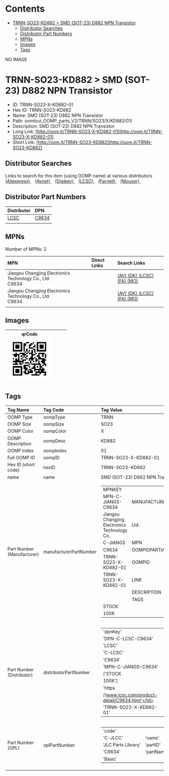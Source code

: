 



Contents
========

* [TRNN-SO23-KD882 > SMD (SOT-23) D882 NPN Transistor](#trnn-so23-kd882--smd-sot-23-d882-npn-transistor)
	* [Distributor Searches](#distributor-searches)
	* [Distributor Part Numbers](#distributor-part-numbers)
	* [MPNs](#mpns)
	* [Images](#images)
	* [Tags](#tags)
  
NO IMAGE  
# TRNN-SO23-KD882 > SMD (SOT-23) D882 NPN Transistor

- ID: TRNN-SO23-X-KD882-01
- Hex ID: TRNN-SO23-KD882
- Name: SMD (SOT-23) D882 NPN Transistor
- Path: oomlout_OOMP_parts_V2/TRNN/SO23/X/KD882/01/
- Description: SMD (SOT-23) D882 NPN Transistor
- Long Link: [http://oom.lt/TRNN-SO23-X-KD882-01](http://oom.lt/TRNN-SO23-X-KD882-01)
- Short Link: [http://oom.lt/TRNN-SO23-KD882](http://oom.lt/TRNN-SO23-KD882)

## Distributor Searches
  
Links to search for this item (using OOMP name) at various distributors  
[(Aliexpress) ](https://www.aliexpress.com/wholesale?SearchText=SMD+SOT-23+D882+NPN+Transistor)&nbsp;&nbsp;&nbsp;[(Avnet) ](https://www.avnet.com/shop/us/search/SMD+SOT-23+D882+NPN+Transistor)&nbsp;&nbsp;&nbsp;[(Digikey) ](https://www.digikey.co.uk/en/products/result?s=SMD+SOT-23+D882+NPN+Transistor)&nbsp;&nbsp;&nbsp;[(LCSC) ](https://www.lcsc.com/search?q=SMD+SOT-23+D882+NPN+Transistor)&nbsp;&nbsp;&nbsp;[(Farnell) ](https://uk.farnell.com/search?st=SMD+SOT-23+D882+NPN+Transistor)&nbsp;&nbsp;&nbsp;[(Mouser) ](https://www.mouser.com/c/?q=SMD+SOT-23+D882+NPN+Transistor)&nbsp;&nbsp;&nbsp;
## Distributor Part Numbers
  

|Distributor|DPN|
| :--- | :--- |
|[LCSC](https://www.lcsc.com/product-detail/C9634.html)|[C9634](https://www.lcsc.com/product-detail/C9634.html)|
|||

## MPNs
  
Number of MPNs: 2  

|MPN|Direct Links|Search Links|
| :--- | :--- | :--- |
|Jiangsu Changjing Electronics Technology Co., Ltd.<br>C9634||[(AV) ](https://www.avnet.com/shop/us/search/C9634)[(DK) ](https://www.digikey.co.uk/products/en?keywords=C9634)[(LCSC) ](https://www.lcsc.com/search?q=C9634)[(FA) ](https://uk.farnell.com/search?st=C9634)[(MO) ](https://www.mouser.com/c/?q=C9634)|
|Jiangsu Changjing Electronics Technology Co., Ltd.<br>C9634||[(AV) ](https://www.avnet.com/shop/us/search/C9634)[(DK) ](https://www.digikey.co.uk/products/en?keywords=C9634)[(LCSC) ](https://www.lcsc.com/search?q=C9634)[(FA) ](https://uk.farnell.com/search?st=C9634)[(MO) ](https://www.mouser.com/c/?q=C9634)|
||||

## Images
  

|qrCode<br>[![](https://raw.githubusercontent.com/oomlout/oomlout_OOMP_parts_V2/main/TRNN/SO23/X/KD882/01/qrCode_140.png)](https://github.com/oomlout/oomlout_OOMP_parts_V2/tree/main/TRNN/SO23/X/KD882/01/qrCode.png)||||
| :---: | :---: | :---: | :---: |

## Tags
  

|Tag Name|Tag Code|Tag Value|
| :--- | :--- | :--- |
|OOMP Type|oompType|TRNN|
|OOMP Size|oompSize|SO23|
|OOMP Color|oompColor|X|
|OOMP Description|oompDesc|KD882|
|OOMP Index|oompIndex|01|
|Full OOMP ID|oompID|TRNN-SO23-X-KD882-01|
|Hex ID (short code)|hexID|TRNN-SO23-KD882|
|name|name|SMD (SOT-23) D882 NPN Transistor|
|Part Number (Manufacturer)|manufacturerPartNumber|<table><tr><td>MPNKEY</td></tr><tr><td> MPN-C-JIANGS-C9634</td><td> MANUFACTURER</td></tr><tr><td> Jiangsu Changjing Electronics Technology Co.</td><td> Ltd.</td><td> MANUCODE</td></tr><tr><td> C-JIANGS</td><td> MPN</td></tr><tr><td> C9634</td><td> OOMPIDPARTIAL</td></tr><tr><td> TRNN-SO23-X-KD882-01</td><td> OOMPID</td></tr><tr><td> TRNN-SO23-X-KD882-01</td><td> LINK</td></tr><tr><td> </td><td> DESCRIPTION</td></tr><tr><td> </td><td> TAGS</td></tr><tr><td> STOCK</td></tr><tr><td>100K</td></tr></table></td><td> <table><tr><td>MPNKEY</td></tr><tr><td> MPN-C-JIANGS-C9634</td><td> MANUFACTURER</td></tr><tr><td> Jiangsu Changjing Electronics Technology Co.</td><td> Ltd.</td><td> MANUCODE</td></tr><tr><td> C-JIANGS</td><td> MPN</td></tr><tr><td> C9634</td><td> OOMPIDPARTIAL</td></tr><tr><td> TRNN-SO23-X-KD882-01</td><td> OOMPID</td></tr><tr><td> TRNN-SO23-X-KD882-01</td><td> LINK</td></tr><tr><td> </td><td> DESCRIPTION</td></tr><tr><td> </td><td> TAGS</td></tr><tr><td> STOCK</td></tr><tr><td>100K</td></tr></table>|
|Part Number (Distributor)|distributorPartNumber|<table><tr><td>'dpnKey'</td></tr><tr><td> 'DPN-C-LCSC-C9634'</td><td> 'DISTRIBUTOR'</td></tr><tr><td> 'LCSC'</td><td> 'DISTRCODE'</td></tr><tr><td> 'C-LCSC'</td><td> 'DPN'</td></tr><tr><td> 'C9634'</td><td> 'MPN'</td></tr><tr><td> 'MPN-C-JIANGS-C9634'</td><td> 'TAGS'</td></tr><tr><td> ['STOCK</td></tr><tr><td>100K']</td><td> 'LINK'</td></tr><tr><td> 'https</td></tr><tr><td>//www.lcsc.com/product-detail/C9634.html'</td><td> 'OOMPID'</td></tr><tr><td> 'TRNN-SO23-X-KD882-01'</td></tr></table>|
|Part Number (OPL)|oplPartNumber|<table><tr><td>'code'</td></tr><tr><td> 'C-JLCC'</td><td> 'name'</td></tr><tr><td> 'JLC Parts Library'</td><td> 'partID'</td></tr><tr><td> 'C9634'</td><td> 'partName'</td></tr><tr><td> 'Basic'</td></tr></table>|
||||
